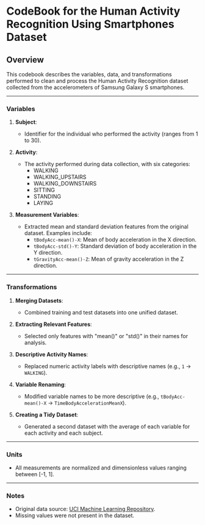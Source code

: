 # CodeBook for the Human Activity Recognition Using Smartphones Dataset

## **Overview**
This codebook describes the variables, data, and transformations performed to clean and process the Human Activity Recognition dataset collected from the accelerometers of Samsung Galaxy S smartphones.

---

### **Variables**
1. **Subject**:  
   - Identifier for the individual who performed the activity (ranges from 1 to 30).  
2. **Activity**:  
   - The activity performed during data collection, with six categories:  
     - WALKING  
     - WALKING_UPSTAIRS  
     - WALKING_DOWNSTAIRS  
     - SITTING  
     - STANDING  
     - LAYING  

3. **Measurement Variables**:  
   - Extracted mean and standard deviation features from the original dataset. Examples include:  
     - `tBodyAcc-mean()-X`: Mean of body acceleration in the X direction.  
     - `tBodyAcc-std()-Y`: Standard deviation of body acceleration in the Y direction.  
     - `tGravityAcc-mean()-Z`: Mean of gravity acceleration in the Z direction.  

---

### **Transformations**
1. **Merging Datasets**:  
   - Combined training and test datasets into one unified dataset.  

2. **Extracting Relevant Features**:  
   - Selected only features with "mean()" or "std()" in their names for analysis.  

3. **Descriptive Activity Names**:  
   - Replaced numeric activity labels with descriptive names (e.g., `1` → `WALKING`).  

4. **Variable Renaming**:  
   - Modified variable names to be more descriptive (e.g., `tBodyAcc-mean()-X` → `TimeBodyAccelerationMeanX`).  

5. **Creating a Tidy Dataset**:  
   - Generated a second dataset with the average of each variable for each activity and each subject.  

---

### **Units**
- All measurements are normalized and dimensionless values ranging between [-1, 1].

---

### **Notes**
- Original data source: [UCI Machine Learning Repository](http://archive.ics.uci.edu/ml/datasets/Human+Activity+Recognition+Using+Smartphones).  
- Missing values were not present in the dataset.
